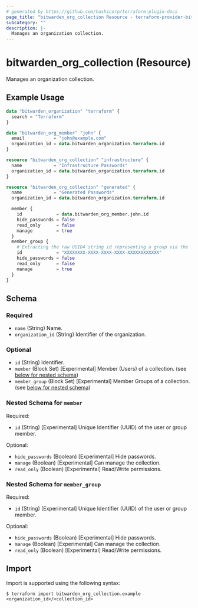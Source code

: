 ```yaml
---
# generated by https://github.com/hashicorp/terraform-plugin-docs
page_title: "bitwarden_org_collection Resource - terraform-provider-bitwarden"
subcategory: ""
description: |-
  Manages an organization collection.
---
```


# bitwarden_org_collection (Resource)

Manages an organization collection.

## Example Usage

```terraform
data "bitwarden_organization" "terraform" {
  search = "Terraform"
}

data "bitwarden_org_member" "john" {
  email           = "john@example.com"
  organization_id = data.bitwarden_organization.terraform.id
}

resource "bitwarden_org_collection" "infrastructure" {
  name            = "Infrastructure Passwords"
  organization_id = data.bitwarden_organization.terraform.id
}

resource "bitwarden_org_collection" "generated" {
  name            = "Generated Passwords"
  organization_id = data.bitwarden_organization.terraform.id

  member {
    id             = data.bitwarden_org_member.john.id
    hide_passwords = false
    read_only      = false
    manage         = true
  }
  member_group {
    # Extracting the raw UUID4 string id representing a group via the `bw` cli or Web UI can also be used here.
    id             = "XXXXXXXX-XXXX-XXXX-XXXX-XXXXXXXXXXXX"
    hide_passwords = false
    read_only      = false
    manage         = true
  }
}
```

<!-- schema generated by tfplugindocs -->
## Schema

### Required

- `name` (String) Name.
- `organization_id` (String) Identifier of the organization.

### Optional

- `id` (String) Identifier.
- `member` (Block Set) [Experimental] Member (Users) of a collection. (see [below for nested schema](#nestedblock--member))
- `member_group` (Block Set) [Experimental] Member Groups of a collection. (see [below for nested schema](#nestedblock--member_group))

<a id="nestedblock--member"></a>
### Nested Schema for `member`

Required:

- `id` (String) [Experimental] Unique Identifier (UUID) of the user or group member.

Optional:

- `hide_passwords` (Boolean) [Experimental] Hide passwords.
- `manage` (Boolean) [Experimental] Can manage the collection.
- `read_only` (Boolean) [Experimental] Read/Write permissions.


<a id="nestedblock--member_group"></a>
### Nested Schema for `member_group`

Required:

- `id` (String) [Experimental] Unique Identifier (UUID) of the user or group member.

Optional:

- `hide_passwords` (Boolean) [Experimental] Hide passwords.
- `manage` (Boolean) [Experimental] Can manage the collection.
- `read_only` (Boolean) [Experimental] Read/Write permissions.

## Import

Import is supported using the following syntax:

```shell
$ terraform import bitwarden_org_collection.example <organization_id>/<collection_id>
```
